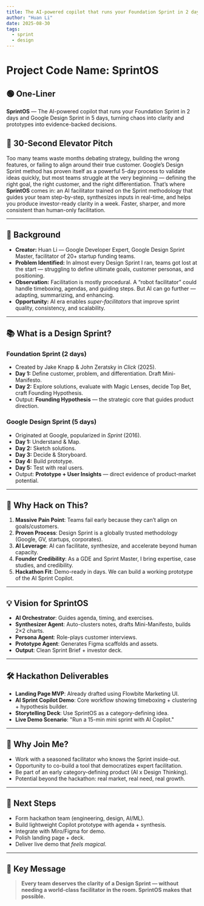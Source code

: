 ```yaml
---
title: The AI-powered copilot that runs your Foundation Sprint in 2 days and Google Design Sprint in 5 days, turning chaos into clarity and prototypes into evidence-backed decisions.
author: "Huan Li"
date: 2025-08-30
tags:
  - sprint
  - design
---
```

# Project Code Name: **SprintOS**

## 🟢 One-Liner

**SprintOS** — The AI-powered copilot that runs your Foundation Sprint in 2 days and Google Design Sprint in 5 days, turning chaos into clarity and prototypes into evidence-backed decisions.

## 🎤 30-Second Elevator Pitch

Too many teams waste months debating strategy, building the wrong features, or failing to align around their true customer. Google’s Design Sprint method has proven itself as a powerful 5-day process to validate ideas quickly, but most teams struggle at the very beginning — defining the right goal, the right customer, and the right differentiation. That’s where **SprintOS** comes in: an AI facilitator trained on the Sprint methodology that guides your team step-by-step, synthesizes inputs in real-time, and helps you produce investor-ready clarity in a week. Faster, sharper, and more consistent than human-only facilitation.

---

## 🧭 Background

* **Creator:** Huan Li — Google Developer Expert, Google Design Sprint Master, facilitator of 20+ startup funding teams.
* **Problem Identified:** In almost every Design Sprint I ran, teams got lost at the start — struggling to define ultimate goals, customer personas, and positioning.
* **Observation:** Facilitation is mostly procedural. A “robot facilitator” could handle timeboxing, agendas, and guiding steps. But AI can go further — adapting, summarizing, and enhancing.
* **Opportunity:** AI era enables *super-facilitators* that improve sprint quality, consistency, and scalability.

---

## 📚 What is a Design Sprint?

### Foundation Sprint (2 days)

* Created by Jake Knapp & John Zeratsky in *Click* (2025).
* **Day 1:** Define customer, problem, and differentiation. Draft Mini-Manifesto.
* **Day 2:** Explore solutions, evaluate with Magic Lenses, decide Top Bet, craft Founding Hypothesis.
* Output: **Founding Hypothesis** — the strategic core that guides product direction.

### Google Design Sprint (5 days)

* Originated at Google, popularized in *Sprint* (2016).
* **Day 1:** Understand & Map.
* **Day 2:** Sketch solutions.
* **Day 3:** Decide & Storyboard.
* **Day 4:** Build prototype.
* **Day 5:** Test with real users.
* Output: **Prototype + User Insights** — direct evidence of product-market potential.

---

## 🚀 Why Hack on This?

1. **Massive Pain Point**: Teams fail early because they can’t align on goals/customers.
2. **Proven Process**: Design Sprint is a globally trusted methodology (Google, GV, startups, corporates).
3. **AI Leverage**: AI can facilitate, synthesize, and accelerate beyond human capacity.
4. **Founder Credibility**: As a GDE and Sprint Master, I bring expertise, case studies, and credibility.
5. **Hackathon Fit**: Demo-ready in days. We can build a working prototype of the AI Sprint Copilot.

---

## 💡 Vision for SprintOS

* **AI Orchestrator**: Guides agenda, timing, and exercises.
* **Synthesizer Agent**: Auto-clusters notes, drafts Mini-Manifesto, builds 2×2 charts.
* **Persona Agent**: Role-plays customer interviews.
* **Prototype Agent**: Generates Figma scaffolds and assets.
* **Output**: Clean Sprint Brief + investor deck.

---

## 🛠️ Hackathon Deliverables

* **Landing Page MVP**: Already drafted using Flowbite Marketing UI.
* **AI Sprint Copilot Demo**: Core workflow showing timeboxing + clustering + hypothesis builder.
* **Storytelling Deck**: Use SprintOS as a category-defining idea.
* **Live Demo Scenario**: "Run a 15-min mini sprint with AI Copilot."

---

## 🌟 Why Join Me?

* Work with a seasoned facilitator who knows the Sprint inside-out.
* Opportunity to co-build a tool that democratizes expert facilitation.
* Be part of an early category-defining product (AI x Design Thinking).
* Potential beyond the hackathon: real market, real need, real growth.

---

## 📍 Next Steps

* Form hackathon team (engineering, design, AI/ML).
* Build lightweight Copilot prototype with agenda + synthesis.
* Integrate with Miro/Figma for demo.
* Polish landing page + deck.
* Deliver live demo that *feels magical*.

---

## 🧩 Key Message

> **Every team deserves the clarity of a Design Sprint — without needing a world-class facilitator in the room. SprintOS makes that possible.**
